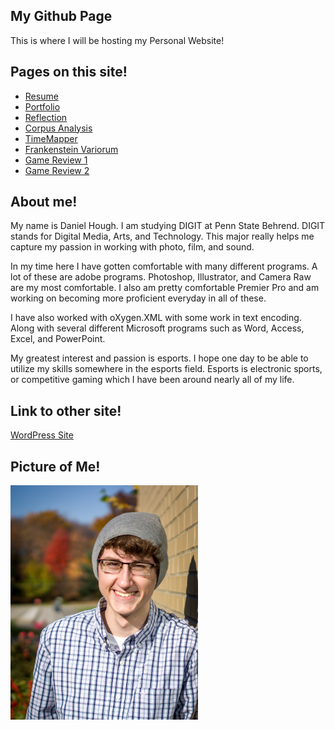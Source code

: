 ## My Github Page

This is where I will be hosting my Personal Website!

## Pages on this site!
* [Resume](resume.md)
* [Portfolio](portfolio.md)
* [Reflection](reflection.md)
* [Corpus Analysis](Corpus.md)
* [TimeMapper](timemapper.md)
* [Frankenstein Variorum](variorum.md)
* [Game Review 1](game.md)
* [Game Review 2](game2.md)
## About me!

My name is Daniel Hough. I am studying DIGIT at Penn State Behrend. DIGIT stands for Digital Media, Arts, and Technology. This major really helps me capture my passion in working with photo, film, and sound.

In my time here I have gotten comfortable with many different programs. A lot of these are adobe programs. Photoshop, Illustrator, and Camera Raw  are my most comfortable. I also am pretty comfortable Premier Pro and am working on becoming more proficient everyday in all of these.

I have also worked with oXygen.XML with some work in text encoding. Along with several different Microsoft programs such as Word, Access, Excel, and PowerPoint.

My greatest interest and passion is esports. I hope one day to be able to utilize my skills somewhere in the esports field. Esports is electronic sports, or competitive gaming which I have been around nearly all of my life.

## Link to other site!

[WordPress Site](https://sites.psu.edu/dxh405/)

## Picture of Me!

<img src="Images/GnK-WMxL.jpg" alt="senior picture" width="300"/>
